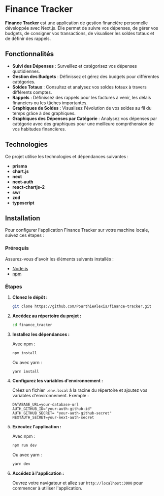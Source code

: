 # Finance Tracker

**Finance Tracker** est une application de gestion financière personnelle développée avec Next.js. Elle permet de suivre vos dépenses, de gérer vos budgets, de consigner vos transactions, de visualiser les soldes totaux et de définir des rappels.

## Fonctionnalités

- **Suivi des Dépenses** : Surveillez et catégorisez vos dépenses quotidiennes.
- **Gestion des Budgets** : Définissez et gérez des budgets pour différentes catégories.
- **Soldes Totaux** : Consultez et analysez vos soldes totaux à travers différents comptes.
- **Rappels** : Définissez des rappels pour les factures à venir, les délais financiers ou les tâches importantes.
- **Graphiques de Soldes** : Visualisez l'évolution de vos soldes au fil du temps grâce à des graphiques.
- **Graphiques des Dépenses par Catégorie** : Analysez vos dépenses par catégorie avec des graphiques pour une meilleure compréhension de vos habitudes financières.

## Technologies

Ce projet utilise les technologies et dépendances suivantes :

- **prisma**
- **chart.js**
- **next**
- **next-auth**
- **react-chartjs-2**
- **swr**
- **zod**
- **typescript**

## Installation

Pour configurer l'application Finance Tracker sur votre machine locale, suivez ces étapes :

### Prérequis

Assurez-vous d'avoir les éléments suivants installés :

- [Node.js](https://nodejs.org/)
- [npm](https://www.npmjs.com/)

### Étapes

1. **Clonez le dépôt :**

   ```bash
   git clone https://github.com/PourthieAlexis/finance-tracker.git
   ```

2. **Accédez au répertoire du projet :**

   ```bash
   cd finance_tracker
   ```

3. **Installez les dépendances :**

   Avec npm :

   ```bash
   npm install
   ```

   Ou avec yarn :

   ```bash
   yarn install
   ```

4. **Configurez les variables d'environnement :**

   Créez un fichier `.env.local` à la racine du répertoire et ajoutez vos variables d'environnement. Exemple :

   ```
   DATABASE_URL=your-database-url
   AUTH_GITHUB_ID="your-auth-github-id"
   AUTH_GITHUB_SECRET= "your-auth-github-secret"
   NEXTAUTH_SECRET=your-next-auth-secret
   ```

5. **Exécutez l'application :**

   Avec npm :

   ```bash
   npm run dev
   ```

   Ou avec yarn :

   ```bash
   yarn dev
   ```

6. **Accédez à l'application :**

   Ouvrez votre navigateur et allez sur `http://localhost:3000` pour commencer à utiliser l'application.
